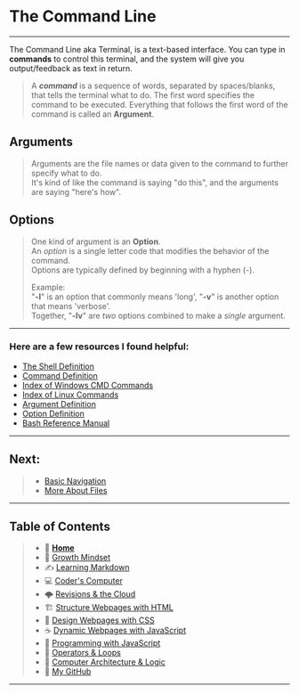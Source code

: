 # The Command Line

_____

The Command Line aka Terminal, is a text-based interface. You can type in **commands** to control this terminal, and the system will give you output/feedback as text in return. 

> A ***command*** is a sequence of words, separated by spaces/blanks, that tells the terminal what to do. The first word specifies the command to be executed. Everything that follows the first word of the command is called an **Argument**.
 
## Arguments 

> Arguments are the file names or data given to the command to further specify what to do. <br>
It's kind of like the command is saying "do this", and the arguments are saying "here's how". 

## Options 

> One kind of argument is an **Option**. <br>
> An *option* is a single letter code that modifies the behavior of the command. <br>
> Options are typically defined by beginning with a hyphen (-). <br>
>
> Example: <br>
>    "**-l**" is an option that commonly means 'long', "**-v**" is another option that means 'verbose'. <br>
>  Together, "**-lv**" are *two* options combined to make a *single* argument.

_____

### Here are a few resources I found helpful: 

* [The Shell Definition](http://www.linfo.org/shell.html)
* [Command Definition](http://www.linfo.org/command.html)
* [Index of Windows CMD Commands](https://ss64.com/nt/)
* [Index of Linux Commands](https://ss64.com/bash/)
* [Argument Definition](http://www.linfo.org/argument.html)
* [Option Definition](http://www.linfo.org/option.html)
* [Bash Reference Manual](https://www.gnu.org/software/bash/manual/bash.html)

_____

## Next:
  
> * [Basic Navigation](/basicnavigation.md)
> * [More About Files](/moreaboutfiles.md)

_____

## Table of Contents

> * 🏡 [**Home**](https://mistidinzy.github.io/ReadingNotes/)
> * 💭 [Growth Mindset](/growthmindset.md)
> * ✍️ [Learning Markdown](/learningmarkdown.md)
> * 💻 [Coder's Computer](/coderscomputer.md)
> * 🌩️ [Revisions & the Cloud](/revisionscloud.md)
> * 🏗️ [Structure Webpages with HTML](/structure.md)
> * 🎨 [Design Webpages with CSS](/designcss.md)
> * ☕ [Dynamic Webpages with JavaScript](/dynamicjava.md)
> * 🌵 [Programming with JavaScript](/programjs.md)
> * 🤖 [Operators & Loops](/operloops.md)
> * 🧮 [Computer Architecture & Logic](/comparchlogic.md)
> * 🐙 [My GitHub](https://github.com/mistidinzy)

_____
